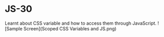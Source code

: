 # JS-30

Learnt about CSS variable and how to access them through JavaScript.
![Sample Screen](Scoped CSS Variables and JS.png)
